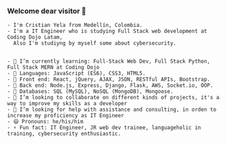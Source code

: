### Welcome dear visitor 👋

    - I'm Cristian Yela from Medellín, Colombia. 
    - I'm a IT Engineer who is studying Full Stack web development at Coding Dojo Latam, 
      Also I'm studiyng by myself some about cybersecurity. 
            
  
    - 🌱 I’m currently learning: Full-Stack Web Dev, Full Stack Python, Full Stack MERN at Coding Dojo
    - 🌱 Languages: JavaScript (ES6), CSS3, HTML5.
    - 🌱 Front end: React, jQuery, AJAX, JSON, RESTful APIs, Bootstrap. 
    - 🌱 Back end: Node.js, Express, Django, Flask, AWS, Socket.io, OOP.
    - 🌱 Databases: SQL (MySQL), NoSQL (MongoDB), Mongoose.
    - 👯 I’m looking to collaborate on different kinds of projects, it's a way to improve my skills as a developer
    - 🤔 I’m looking for help with assistance and consulting, in orden to increase my proficiency as IT Engineer
    - 😄 Pronouns: he/his/him
    - ⚡ Fun fact: IT Engineer, JR web dev trainee, languageholic in training, cybersecurity enthusiastic.
    

<!--
**ChristYela/ChristYela** is a ✨ _special_ ✨ repository because its `README.md` (this file) appears on your GitHub profile.

Here are some ideas to get you started:

- 🔭 I’m currently working on ...
- 🌱 I’m currently learning: Full-Stack Web Dev, Full Stack Python, Full Stack MERN at Coding Dojo
- 👯 I’m looking to collaborate on ...
- 🤔 I’m looking for help with ...
- 💬 Ask me about ...
- 📫 How to reach me: ...
- 😄 Pronouns: he/his/him
- ⚡ Fun fact: ...
-->
